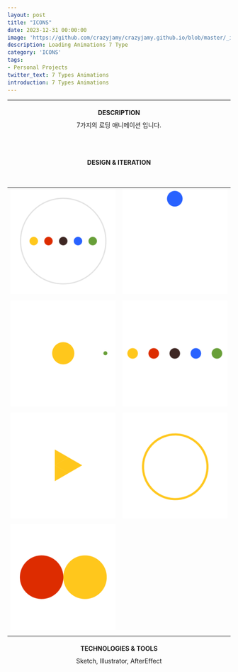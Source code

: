 ```yaml
---
layout: post
title: "ICONS"
date: 2023-12-31 00:00:00
image: 'https://github.com/crazyjamy/crazyjamy.github.io/blob/master/_images/_thumbnail/loading-6.gif?raw=true'
description: Loading Animations 7 Type
category: 'ICONS'
tags:
- Personal Projects
twitter_text: 7 Types Animations
introduction: 7 Types Animations
---
```

---
<div align="center" style="line-height: 2; font-family: -apple-system, BlinkMacSystemFont, Lato, Roboto, Segoe UI, Helvetica Neue, Helvetica, Verdana, Arial, sans-serif;">
<strong> DESCRIPTION </strong> <br />
7가지의 로딩 애니메이션 입니다.<br /><br /><br />
<strong> DESIGN & ITERATION</strong> <br /><br />
<table>
  <tr>
    <td><img src="https://github.com/crazyjamy/crazyjamy.github.io/blob/master/_images/_post/loading/1.gif?raw=true" alt="Image 1" width="300"></td>
    <td><img src="https://github.com/crazyjamy/crazyjamy.github.io/blob/master/_images/_post/loading/2.gif?raw=true" alt="Image 2" width="300"></td>
  </tr>
  <tr>
    <td><img src="https://github.com/crazyjamy/crazyjamy.github.io/blob/master/_images/_post/loading/3.gif?raw=true" alt="Image 3" width="300"></td>
    <td><img src="https://github.com/crazyjamy/crazyjamy.github.io/blob/master/_images/_post/loading/4.gif?raw=true" alt="Image 4" width="300"></td>
  </tr>
  <tr>
    <td><img src="https://github.com/crazyjamy/crazyjamy.github.io/blob/master/_images/_post/loading/5.gif?raw=true" alt="Image 5" width="300"></td>
    <td><img src="https://github.com/crazyjamy/crazyjamy.github.io/blob/master/_images/_post/loading/6.gif?raw=true" alt="Image 6" width="300"></td>
  </tr>
    <tr>
    <td><img src="https://github.com/crazyjamy/crazyjamy.github.io/blob/master/_images/_post/loading/7.gif?raw=true" alt="Image 7" width="300"></td>
    <td><img src="" alt="" width="300"></td>
  </tr>
</table>
<strong> TECHNOLOGIES & TOOLS</strong> <br />
Sketch, Illustrator, AfterEffect<br /><br />
</div>
